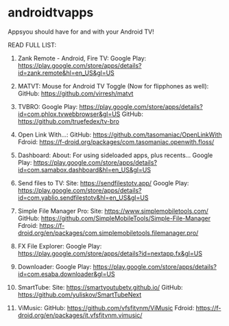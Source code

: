 # androidtvapps
Appsyou should have for and with your Android TV!

READ FULL LIST:

1. Zank Remote - Android, Fire TV:
Google Play: https://play.google.com/store/apps/details?id=zank.remote&hl=en_US&gl=US

2. MATVT: Mouse for Android TV Toggle (Now for flipphones as well):
GitHub: https://github.com/virresh/matvt

3. TVBRO: 
Google Play: https://play.google.com/store/apps/details?id=com.phlox.tvwebbrowser&gl=US
GitHub: https://github.com/truefedex/tv-bro

4. Open Link With...:
GitHub: https://github.com/tasomaniac/OpenLinkWith
Fdroid: https://f-droid.org/packages/com.tasomaniac.openwith.floss/

5. Dashboard:
About: For using sideloaded apps, plus recents...
Google Play: https://play.google.com/store/apps/details?id=com.samabox.dashboard&hl=en_US&gl=US

6. Send files to TV:
Site: https://sendfilestotv.app/
Google Play: https://play.google.com/store/apps/details?id=com.yablio.sendfilestotv&hl=en_US&gl=US

7. Simple File Manager Pro:
Site: https://www.simplemobiletools.com/
GitHub: https://github.com/SimpleMobileTools/Simple-File-Manager
Fdroid: https://f-droid.org/en/packages/com.simplemobiletools.filemanager.pro/

8. FX File Explorer:
Google Play: https://play.google.com/store/apps/details?id=nextapp.fx&gl=US

9. Downloader:
Google Play: https://play.google.com/store/apps/details?id=com.esaba.downloader&gl=US

10. SmartTube:
Site: https://smartyoutubetv.github.io/
GitHub: https://github.com/yuliskov/SmartTubeNext

11. ViMusic:
GitHub: https://github.com/vfsfitvnm/ViMusic
Fdroid: https://f-droid.org/en/packages/it.vfsfitvnm.vimusic/
